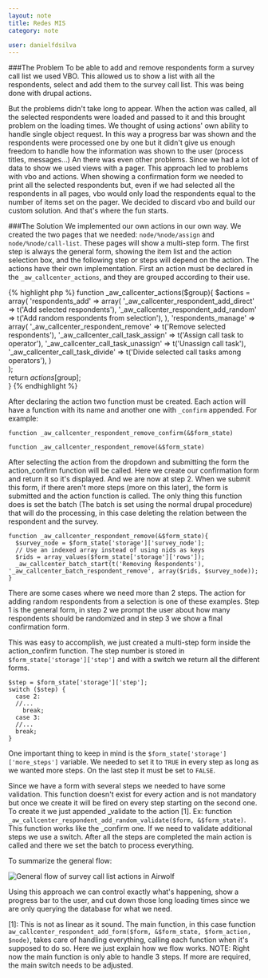 ```yaml
---
layout: note
title: Redes MIS
category: note

user: danielfdsilva
---
```

###The Problem
To be able to add and remove respondents form a survey call list we used VBO. This allowed us to show a list with all the respondents, select and add them to the survey call list.
This was being done with drupal actions.

But the problems didn't take long to appear. When the action was called, all the selected respondents were loaded and passed to it and this brought problem on the loading times. We thought of using actions' own ability to handle single object request. In this way a progress bar was shown and the respondents were processed one by one but it didn't give us enough freedom to handle how the information was shown to the user (process titles, messages...)
An there was even other problems. Since we had a lot of data to show we used views with a pager. This approach led to problems with vbo and actions. When showing a confirmation form we needed to print all the selected respondents but, even if we had selected all the respondents in all pages, vbo would only load the respondents equal to the number of items set on the pager.
We decided to discard vbo and build our custom solution. And that's where the fun starts.

###The Solution
We implemented our own actions in our own way.
We created the two pages that we needed: ```node/%node/assign``` and ```node/%node/call-list```. These pages will show a multi-step form. The first step is always the general form, showing the item list and the action selection box, and the following step or steps will depend on the action.
The actions have their own implementation. First an action must be declared in the ```_aw_callcenter_actions```, and they are grouped according to their use.

{% highlight php %}
function _aw_callcenter_actions($group){
  $actions = array(
    'respondents_add' => array(
        '_aw_callcenter_respondent_add_direct' => t('Add selected respondents'),
        '_aw_callcenter_respondent_add_random' => t('Add random respondents from selection'),
      ),
    'respondents_manage' => array(
        '_aw_callcenter_respondent_remove' => t('Remove selected respondents'),
        '_aw_callcenter_call_task_assign' => t('Assign call task to operator'),
        '_aw_callcenter_call_task_unassign' => t('Unassign call task'),
        '_aw_callcenter_call_task_divide' => t('Divide selected call tasks among operators'),
    )  
  );  
  return $actions[$group];  
}
{% endhighlight %}

After declaring the action two function must be created. Each action will have a function with its name and another one with ```_confirm``` appended. For example:

```
function _aw_callcenter_respondent_remove_confirm(&$form_state)
```

```
function _aw_callcenter_respondent_remove(&$form_state)
```

After selecting the action from the dropdown and submitting the form the action_confirm function will be called. Here we create our confirmation form and return it so it's displayed. And we are now at step 2. When we submit this form, if there aren't more steps (more on this later), the form is submitted and the action function is called. The only thing this function does is set the batch (The batch is set using the normal drupal procedure) that will do the processing, in this case deleting the relation between the respondent and the survey.

```
function _aw_callcenter_respondent_remove(&$form_state){
  $survey_node = $form_state['storage']['survey_node'];
  // Use an indexed array instead of using nids as keys
  $rids = array_values($form_state['storage']['rows']);  
  _aw_callcenter_batch_start(t('Removing Respondents'), '_aw_callcenter_batch_respondent_remove', array($rids, $survey_node));
}
```

There are some cases where we need more than 2 steps. The action for adding random respondents from a selection is one of these examples.
Step 1 is the general form, in step 2 we prompt the user about how many respondents should be randomized and in step 3 we show a final confirmation form.

This was easy to accomplish, we just created a multi-step form inside the action_confirm function. The step number is stored in ```$form_state['storage']['step']``` and with a switch we return all the different forms.

```
$step = $form_state['storage']['step'];
switch ($step) {
  case 2:
  //...
    break;
  case 3:
  //...
  break;
}
```

One important thing to keep in mind is the ```$form_state['storage']['more_steps']``` variable. We needed to set it to ```TRUE``` in every step as long as we wanted more steps. On the last step it must be set to ```FALSE```.

Since we have a form with several steps we needed to have some validation. This function  doesn't exist for every action and is not mandatory but once we create it will be fired on every step starting on the second one.
To create it we just appended _validate to the action [1]. Ex: function ```_aw_callcenter_respondent_add_random_validate($form, &$form_state)```.
This function works like the _confirm one. If we need to validate additional steps we use a switch. After all the steps are completed the main action is called and there we set the batch to process everything.

To summarize the general flow:

![General flow of survey call list actions in Airwolf](assets/images/survey-call-list-actions-flow.jpg)

Using this approach we can control exactly what's happening, show a progress bar to the user, and cut down those long loading times since we are only querying the database for what we need.

[1]: This is not as linear as it sound. The main function, in this case function ```aw_callcenter_respondent_add_form($form, &$form_state, $form_action, $node)```, takes care of handling everything, calling each function when it's supposed to do so. Here we just explain how we flow works. NOTE: Right now the main function is only able to handle 3 steps. If more are required, the main switch needs to be adjusted.